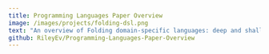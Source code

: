 ```yaml
---
title: Programming Languages Paper Overview
image: /images/projects/folding-dsl.png
text: "An overview of Folding domain-specific languages: deep and shallow embeddings (Functional Pearl)"
github: RileyEv/Programming-Languages-Paper-Overview
---
```

